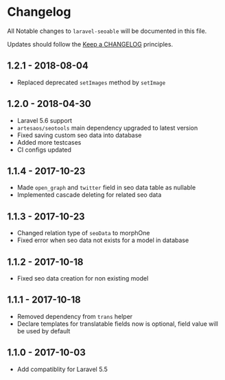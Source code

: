 # Changelog

All Notable changes to `laravel-seoable` will be documented in this file.

Updates should follow the [Keep a CHANGELOG](http://keepachangelog.com/) principles.

## 1.2.1 - 2018-08-04
- Replaced deprecated `setImages` method by `setImage`

## 1.2.0 - 2018-04-30
- Laravel 5.6 support
- `artesaos/seotools` main dependency upgraded to latest version
- Fixed saving custom seo data into database
- Added more testcases
- CI configs updated

## 1.1.4 - 2017-10-23
- Made `open_graph` and `twitter` field in seo data table as nullable 
- Implemented cascade deleting for related seo data

## 1.1.3 - 2017-10-23
- Changed relation type of `seoData` to morphOne
- Fixed error when seo data not exists for a model in database

## 1.1.2 - 2017-10-18
- Fixed seo data creation for non existing model

## 1.1.1 - 2017-10-18
- Removed dependency from `trans` helper
- Declare templates for translatable fields now is optional, field value will be used by default

## 1.1.0 - 2017-10-03
- Add compatiblity for Laravel 5.5
